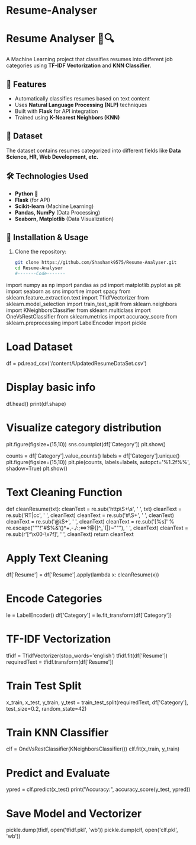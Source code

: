 # Resume-Analyser
# Resume Analyser 📄🔍  
A Machine Learning project that classifies resumes into different job categories using **TF-IDF Vectorization** and **KNN Classifier**.

## 🚀 Features  
- Automatically classifies resumes based on text content  
- Uses **Natural Language Processing (NLP)** techniques  
- Built with **Flask** for API integration  
- Trained using **K-Nearest Neighbors (KNN)**  

## 📂 Dataset  
The dataset contains resumes categorized into different fields like **Data Science, HR, Web Development, etc.**  

## 🛠️ Technologies Used  
- **Python** 🐍  
- **Flask** (for API)  
- **Scikit-learn** (Machine Learning)  
- **Pandas, NumPy** (Data Processing)  
- **Seaborn, Matplotlib** (Data Visualization)  

## 🔧 Installation & Usage  
1. Clone the repository:  
   ```sh
   git clone https://github.com/Shashank9575/Resume-Analyser.git
   cd Resume-Analyser
   #-------Code-------
import numpy as np
import pandas as pd
import matplotlib.pyplot as plt
import seaborn as sns
import re
import spacy
from sklearn.feature_extraction.text import TfidfVectorizer
from sklearn.model_selection import train_test_split
from sklearn.neighbors import KNeighborsClassifier
from sklearn.multiclass import OneVsRestClassifier
from sklearn.metrics import accuracy_score
from sklearn.preprocessing import LabelEncoder
import pickle

# Load Dataset
df = pd.read_csv('/content/UpdatedResumeDataSet.csv')

# Display basic info
df.head()
print(df.shape)

# Visualize category distribution
plt.figure(figsize=(15,10))
sns.countplot(df['Category'])
plt.show()

counts = df['Category'].value_counts()
labels = df['Category'].unique()
plt.figure(figsize=(15,10))
plt.pie(counts, labels=labels, autopct='%1.2f%%', shadow=True)
plt.show()

# Text Cleaning Function
def cleanResume(txt):
    cleanText = re.sub('http\S+\s', ' ', txt)
    cleanText = re.sub('RT|cc', ' ', cleanText)
    cleanText = re.sub('#\S+', ' ', cleanText)
    cleanText = re.sub('@\S+', ' ', cleanText)
    cleanText = re.sub('[%s]' % re.escape("""!"#$%&'()*+,-./:;<=>?@[\]^_`{|}~"""), ' ', cleanText)
    cleanText = re.sub(r'[^\x00-\x7f]', ' ', cleanText)
    return cleanText

# Apply Text Cleaning
df['Resume'] = df['Resume'].apply(lambda x: cleanResume(x))

# Encode Categories
le = LabelEncoder()
df['Category'] = le.fit_transform(df['Category'])

# TF-IDF Vectorization
tfidf = TfidfVectorizer(stop_words='english')
tfidf.fit(df['Resume'])
requiredText = tfidf.transform(df['Resume'])

# Train Test Split
x_train, x_test, y_train, y_test = train_test_split(requiredText, df['Category'], test_size=0.2, random_state=42)

# Train KNN Classifier
clf = OneVsRestClassifier(KNeighborsClassifier())
clf.fit(x_train, y_train)

# Predict and Evaluate
ypred = clf.predict(x_test)
print("Accuracy:", accuracy_score(y_test, ypred))

# Save Model and Vectorizer
pickle.dump(tfidf, open('tfidf.pkl', 'wb'))
pickle.dump(clf, open('clf.pkl', 'wb'))
